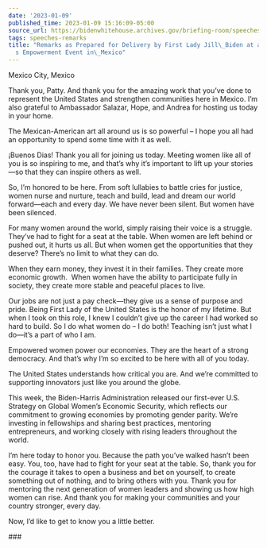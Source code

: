 ```yaml
---
date: '2023-01-09'
published_time: 2023-01-09 15:16:09-05:00
source_url: https://bidenwhitehouse.archives.gov/briefing-room/speeches-remarks/2023/01/09/remarks-as-prepared-for-delivery-by-first-lady-jill-biden-at-a-womens-empowerment-event-in-mexico/
tags: speeches-remarks
title: "Remarks as Prepared for Delivery by First Lady Jill\_Biden at a Women\u2019\
  s Empowerment Event in\_Mexico"
---
```

 
Mexico City, Mexico

Thank you, Patty. And thank you for the amazing work that you’ve done to
represent the United States and strengthen communities here in Mexico.
I’m also grateful to Ambassador Salazar, Hope, and Andrea for hosting us
today in your home.  
  
The Mexican-American art all around us is so powerful – I hope you all
had an opportunity to spend some time with it as well.  
  
¡Buenos Dias! Thank you all for joining us today. Meeting women like all
of you is so inspiring to me, and that’s why it’s important to lift up
your stories—so that they can inspire others as well.  
  
So, I’m honored to be here. From soft lullabies to battle cries for
justice, women nurse and nurture, teach and build, lead and dream our
world forward—each and every day. We have never been silent. But women
have been silenced.  
  
For many women around the world, simply raising their voice is a
struggle. They’ve had to fight for a seat at the table. When women are
left behind or pushed out, it hurts us all. But when women get the
opportunities that they deserve? There’s no limit to what they can do.  
  
When they earn money, they invest it in their families. They create more
economic growth.  When women have the ability to participate fully in
society, they create more stable and peaceful places to live.  
  
Our jobs are not just a pay check—they give us a sense of purpose and
pride. Being First Lady of the United States is the honor of my
lifetime. But when I took on this role, I knew I couldn’t give up the
career I had worked so hard to build. So I do what women do – I do both!
Teaching isn’t just what I do—it’s a part of who I am.  
  
Empowered women power our economies. They are the heart of a strong
democracy. And that’s why I’m so excited to be here with all of you
today.  
  
The United States understands how critical you are. And we’re committed
to supporting innovators just like you around the globe.  
  
This week, the Biden-Harris Administration released our first-ever U.S.
Strategy on Global Women’s Economic Security, which reflects our
commitment to growing economies by promoting gender parity. We’re
investing in fellowships and sharing best practices, mentoring
entrepreneurs, and working closely with rising leaders throughout the
world.   
  
I’m here today to honor you. Because the path you’ve walked hasn’t been
easy. You, too, have had to fight for your seat at the table. So, thank
you for the courage it takes to open a business and bet on yourself, to
create something out of nothing, and to bring others with you. Thank you
for mentoring the next generation of women leaders and showing us how
high women can rise. And thank you for making your communities and your
country stronger, every day.  
  
Now, I’d like to get to know you a little better. 

\###
